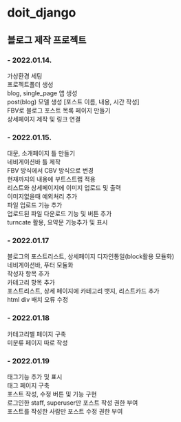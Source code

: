 # doit_django
## 블로그 제작 프로젝트
   
### - 2022.01.14.   
가상환경 세팅   
프로젝트폴더 생성   
blog, single_page 앱 생성   
post(blog) 모델 생성 [포스트 이름, 내용, 시간 작성]   
FBV로 블로그 포스트 목록 페이지 만들기   
상세페이지 제작 및 링크 연결   
   
### - 2022.01.15.   
대문, 소개페이지 틀 만들기   
네비게이션바 틀 제작   
FBV 방식에서 CBV 방식으로 변경   
현재까지의 내용에 부트스트랩 적용   
리스트와 상세페이지에 이미지 업로드 및 출력   
이미지없을때 예외처리 추가   
파일 업로드 기능 추가   
업로드된 파일 다운로드 기능 및 버튼 추가   
turncate 활용, 요약문 기능추가 및 표시   
   
### - 2022.01.17
블로그의 포스트리스트, 상세페이지 디자인통일(block활용 모듈화)   
네비게이션바, 푸터 모듈화   
작성자 항목 추가   
카테고리 항목 추가   
포스트리스트, 상세 페이지에 카테고리 뱃지, 리스트카드 추가   
html div 배치 오류 수정   
   
### - 2022.01.18
카테고리별 페이지 구축   
미분류 페이지 따로 작성   
   
### - 2022.01.19
태그기능 추가 및 표시   
태그 페이지 구축   
포스트 작성, 수정 버튼 및 기능 구현   
로그인한 staff, superuser만 포스트 작성 권한 부여   
포스트를 작성한 사람만 포스트 수정 권한 부여   
   